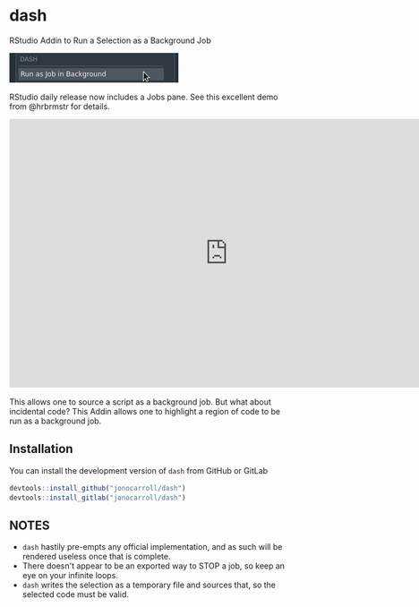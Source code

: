 # dash

RStudio Addin to Run a Selection as a Background Job

![](./tools/dash.png)

RStudio daily release now includes a Jobs pane. See this excellent demo from @hrbrmstr for details.

<iframe width="780" height="480" src="https://www.youtube.com/embed/EBlk1kRbKeU" frameborder="0" allow="autoplay; encrypted-media" allowfullscreen></iframe>

This allows one to source a script as a background job. But what about incidental code? This Addin allows one to highlight a region of code to be run as a background job.

## Installation

You can install the development version of `dash` from GitHub or GitLab

``` r
devtools::install_github("jonocarroll/dash")
devtools::install_gitlab("jonocarroll/dash")
```

## NOTES

* `dash` hastily pre-empts any official implementation, and as such will be rendered useless once that is complete.
* There doesn't appear to be an exported way to STOP a job, so keep an eye on your infinite loops.
* `dash` writes the selection as a temporary file and sources that, so the selected code must be valid.
